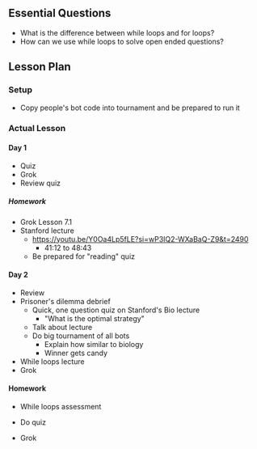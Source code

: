 ## Essential Questions

- What is the difference between while loops and for loops?
- How can we use while loops to solve open ended questions?

## Lesson Plan

### Setup

- Copy people's bot code into tournament and be prepared to run it

### Actual Lesson

#### Day 1

- Quiz
- Grok
- Review quiz

##### Homework

- Grok Lesson 7.1
- Stanford lecture
    - https://youtu.be/Y0Oa4Lp5fLE?si=wP3IQ2-WXaBaQ-Z9&t=2490
        - 41:12 to 48:43
    - Be prepared for "reading" quiz

#### Day 2

- Review
- Prisoner's dilemma debrief
    - Quick, one question quiz on Stanford's Bio lecture
        - "What is the optimal strategy"
    - Talk about lecture
    - Do big tournament of all bots
        - Explain how similar to biology
        - Winner gets candy
- While loops lecture
- Grok

#### Homework

- While loops assessment

- Do quiz
- Grok